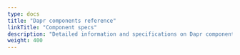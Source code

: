 ```yaml
---
type: docs
title: "Dapr components reference"
linkTitle: "Component specs"
description: "Detailed information and specifications on Dapr components"
weight: 400
---
```


